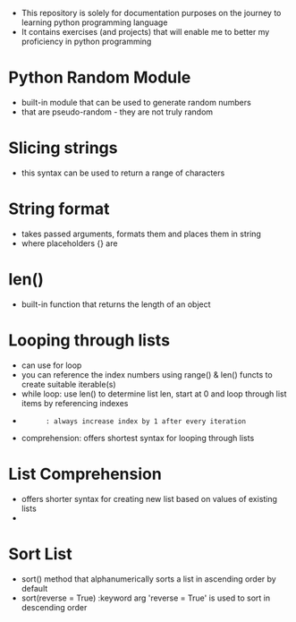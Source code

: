 - This repository is solely for documentation purposes on the journey to learning python programming language
- It contains exercises (and projects) that will enable me to better my proficiency in python programming

# Python Random Module
- built-in module that can be used to generate random numbers
- that are pseudo-random - they are not truly random

# Slicing strings
- this syntax can be used to return a range of characters

# String format
- takes passed arguments, formats them and places them in string
- where placeholders {} are

# len()
- built-in function that returns the length of an object

# Looping through lists
- can use for loop
- you can reference the index numbers using range() & len() functs to create suitable iterable(s)
- while loop: use len() to determine list len, start at 0 and loop through list items by referencing indexes
-           : always increase index by 1 after every iteration
- comprehension: offers shortest syntax for looping through lists

# List Comprehension
- offers shorter syntax for creating new list based on values of existing lists
-

# Sort List
- sort() method that alphanumerically sorts a list in ascending order by default
- sort(reverse = True) :keyword arg 'reverse = True' is used to sort in descending order
